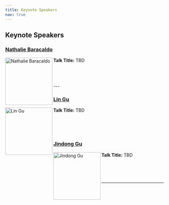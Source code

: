 ```yaml
---
title: Keynote Speakers
nav: true
---
```


## Keynote Speakers

### [Nathalie Baracaldo](https://research.ibm.com/people/nathalie-baracaldo-angel)
<img src="https://research.ibm.com/_next/image?url=https%3A%2F%2Fresearch-website-prod-ibmers-images.s3.us-east.cloud-object-storage.appdomain.cloud%2F2011&w=640&q=75" alt="Nathalie Baracaldo" width="150" height="150" align="left">

**Talk Title:** TBD 

<br>

<br>

<br>
---

### [Lin Gu](https://sites.google.com/view/linguedu/home)
<img src="https://i1.rgstatic.net/ii/profile.image/273388132368387-1442192218748_Q512/Lin-Gu-3.jpg" alt="Lin Gu" width="150" height="150" align="left">

**Talk Title:** TBD 

<br>

<br>

<br>


### [Jindong  Gu](http://jindonggu.github.io/)
<img src="https://jindonggu.github.io/assets/img/jindong.jpg" alt="Jindong Gu" width="150" height="150" align="left">

**Talk Title:** TBD 

<br>

<br>

<br>

---
